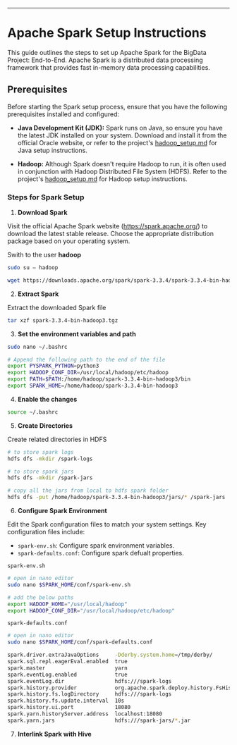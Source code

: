 ---

# Apache Spark Setup Instructions

This guide outlines the steps to set up Apache Spark for the BigData Project: End-to-End. Apache Spark is a distributed data processing framework that provides fast in-memory data processing capabilities.

## Prerequisites

Before starting the Spark setup process, ensure that you have the following prerequisites installed and configured:

- **Java Development Kit (JDK):** Spark runs on Java, so ensure you have the latest JDK installed on your system. Download and install it from the official Oracle website, or refer to the project's [hadoop_setup.md](./Hadoop_Setup.md) for Java setup instructions.

- **Hadoop:** Although Spark doesn't require Hadoop to run, it is often used in conjunction with Hadoop Distributed File System (HDFS). Refer to the project's [hadoop_setup.md](./Hadoop_Setup.md) for Hadoop setup instructions.


### Steps for Spark Setup
1. **Download Spark**

Visit the official Apache Spark website (https://spark.apache.org/) to download the latest stable release. Choose the appropriate distribution package based on your operating system.

Swith to the user **hadoop**
```bash
sudo su – hadoop
```

```bash
wget https://downloads.apache.org/spark/spark-3.3.4/spark-3.3.4-bin-hadoop3.tgz
```


2. **Extract Spark**

Extract the downloaded Spark file
```bash
tar xzf spark-3.3.4-bin-hadoop3.tgz
```


3. **Set the environment variables and path**
```bash
sudo nano ~/.bashrc
```

```bash
# Append the following path to the end of the file
export PYSPARK_PYTHON=python3
export HADOOP_CONF_DIR=/usr/local/hadoop/etc/hadoop
export PATH=$PATH:/home/hadoop/spark-3.3.4-bin-hadoop3/bin
export SPARK_HOME=/home/hadoop/spark-3.3.4-bin-hadoop3
```


4. **Enable the changes**
```bash
source ~/.bashrc
```

5. **Create Directories**

Create related directories in HDFS
```bash
# to store spark logs
hdfs dfs -mkdir /spark-logs

# to store spark jars 
hdfs dfs -mkdir /spark-jars

# copy all the jars from local to hdfs spark folder
hdfs dfs -put /home/hadoop/spark-3.3.4-bin-hadoop3/jars/* /spark-jars
```

6. **Configure Spark Environment**

Edit the Spark configuration files to match your system settings. Key configuration files include:

- `spark-env.sh`: Configure spark environment variables.
- `spark-defaults.conf`: Configure spark defualt properties.

`spark-env.sh`
```bash
# open in nano editor
sudo nano $SPARK_HOME/conf/spark-env.sh

# add the below paths
export HADOOP_HOME="/usr/local/hadoop"
export HADOOP_CONF_DIR="/usr/local/hadoop/etc/hadoop"
```

`spark-defaults.conf`
```bash
# open in nano editor
sudo nano $SPARK_HOME/conf/spark-defaults.conf

spark.driver.extraJavaOptions     -Dderby.system.home=/tmp/derby/
spark.sql.repl.eagerEval.enabled  true
spark.master                      yarn
spark.eventLog.enabled            true
spark.eventLog.dir                hdfs:///spark-logs
spark.history.provider            org.apache.spark.deploy.history.FsHistoryProvider
spark.history.fs.logDirectory     hdfs:///spark-logs
spark.history.fs.update.interval  10s
spark.history.ui.port             18080
spark.yarn.historyServer.address  localhost:18080
spark.yarn.jars                   hdfs:///spark-jars/*.jar
```

7. **Interlink Spark with Hive**





